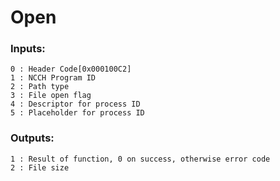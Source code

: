 # Open

### Inputs:
    0 : Header Code[0x000100C2]
    1 : NCCH Program ID
    2 : Path type
    3 : File open flag
    4 : Descriptor for process ID
    5 : Placeholder for process ID
### Outputs:
    1 : Result of function, 0 on success, otherwise error code
    2 : File size
